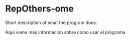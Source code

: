 # RepOthers-ome
Short description of what the program does.

Aqui viene mas informacion sobre como usar el programa
